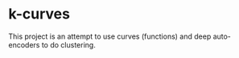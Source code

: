# k-curves
This project is an attempt to use curves (functions) and deep auto-encoders to do clustering. 
